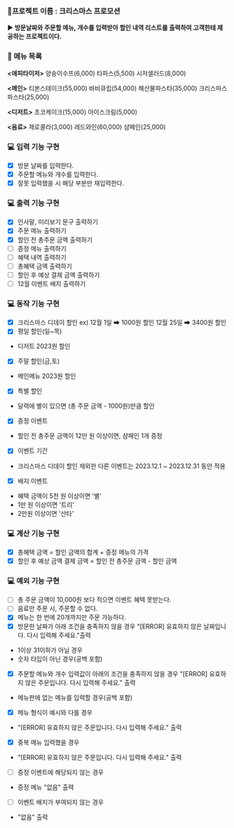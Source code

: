 ### 🚩프로젝트 이름 : 크리스마스 프로모션

**▶ 방문날짜와 주문할 메뉴, 개수를 입력받아 할인 내역 리스트를 출력하여 고객한테 제공하는 프로젝트이다.**

### 📑 메뉴 목록

**<애피타이저>**
양송이수프(6,000)
타파스(5,500)
시저샐러드(8,000)

**<메인>**
티본스테이크(55,000)
바비큐립(54,000)
해산물파스타(35,000)
크리스마스파스타(25,000)

**<디저트>**
초코케이크(15,000)
아이스크림(5,000)

**<음료>**
제로콜라(3,000)
레드와인(60,000)
샴페인(25,000)

### 💻 입력 기능 구현

- [x] 방문 날짜를 입력한다.
- [x] 주문할 메뉴와 개수를 입력한다.
- [x] 잘못 입력했을 시 해당 부분만 재입력한다.

### 💻 출력 기능 구현

- [x] 인사말, 미리보기 문구 출력하기
- [x] 주문 메뉴 출력하기
- [x] 할인 전 총주문 금액 출력하기
- [ ] 증정 메뉴 출력하기
- [ ] 혜택 내역 출력하기
- [ ] 총혜택 금액 출력하기
- [ ] 할인 후 예상 결제 금액 출력하기
- [ ] 12월 이벤트 배지 출력하기

### 💻 동작 기능 구현

- [x] 크리스마스 디데이 할인
      ex)
      12월 1일 ➡ 1000원 할인
      12월 25일 ➡ 3400원 할인
- [x] 평일 할인(일~목)
- 디저트 2023원 할인

- [x] 주말 할인(금,토)
- 메인메뉴 2023원 할인
- [x] 특별 할인
- 달력에 별이 있으면 (총 주문 금액 - 1000원)만큼 할인
- [x] 증정 이벤트
- 할인 전 총주문 금액이 12만 원 이상이면, 샴페인 1개 증정

- [x] 이벤트 기간
- 크리스마스 디데이 할인 제외한 다른 이벤트는 2023.12.1 ~ 2023.12.31 동안 적용

- [x] 배지 이벤트
- 혜택 금액이 5천 원 이상이면 '별'
- 1만 원 이상이면 '트리'
- 2만원 이상이면 '산타'

### 💻 계산 기능 구현

- [x] 총혜택 금액 = 할인 금액의 합계 + 증정 메뉴의 가격
- [x] 할인 후 예상 금액 결제 금액 = 할인 전 총주문 금액 - 할인 금액

### 💻 예외 기능 구현

- [ ] 총 주문 금액이 10,000원 보다 적으면 이벤트 혜택 못받는다.
- [ ] 음료만 주문 시, 주문할 수 없다.
- [x] 메뉴는 한 번에 20개까지만 주문 가능하다.
- [x] 방문한 날짜가 아래 조건을 충족하지 않을 경우 "[ERROR] 유효하지 않은 날짜입니다. 다시 입력해 주세요."출력
- 1이상 31이하가 아닐 경우
- 숫자 타입이 아닌 경우(공백 포함)
- [x] 주문할 메뉴와 개수 입력값이 아래의 조건을 충족하지 않을 경우 "[ERROR] 유효하지 않은 주문입니다. 다시 입력해 주세요." 출력
- 메뉴판에 없는 메뉴를 입력할 경우(공백 포함)
- [x] 메뉴 형식이 예시와 다를 경우
- "[ERROR] 유효하지 않은 주문입니다. 다시 입력해 주세요." 출력
- [x] 중복 메뉴 입력했을 경우
- "[ERROR] 유효하지 않은 주문입니다. 다시 입력해 주세요." 출력
- [ ] 증정 이벤트에 해당되지 않는 경우
- 증정 메뉴 "없음" 출력
- [ ] 이벤트 배지가 부여되지 않는 경우
- "없음" 출력
